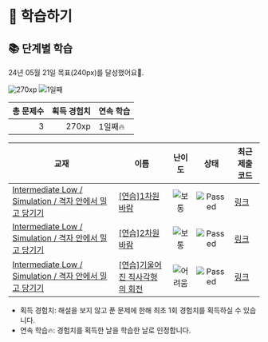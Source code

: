 # 📖 학습하기

## 📚 단계별 학습
24년 05월 21일 목표(240px)를 달성했어요🥳.

![270xp](https://img.shields.io/badge/EXP-270xp-%235cb85c.svg?for-the-badge)
![1일째](https://img.shields.io/badge/연속학습-1일째-%23E34F26.svg?for-the-badge)

|총 문제수|획득 경험치|연속 학습|
|---:|---:|---|
3|270xp|1일째🔥|

|교재|이름|난이도|상태|최근 제출 코드|
|---|---|:---:|:---:|---|
|[Intermediate Low / Simulation / 격자 안에서 밀고 당기기](https://www.codetree.ai/missions?missionId=2)|[[연습]1차원 바람](https://www.codetree.ai/missions/2/problems/The-1D-wind-blows)|![보통][medium]|![Passed][passed]|[링크](https://github.com/luciancah/codetree-TILs/blob/main/240521/1%EC%B0%A8%EC%9B%90%20%EB%B0%94%EB%9E%8C/The-1D-wind-blows.py)|
|[Intermediate Low / Simulation / 격자 안에서 밀고 당기기](https://www.codetree.ai/missions?missionId=2)|[[연습]2차원 바람](https://www.codetree.ai/missions/2/problems/The-2D-wind-blows)|![보통][medium]|![Passed][passed]|[링크](https://github.com/luciancah/codetree-TILs/blob/main/240521/2%EC%B0%A8%EC%9B%90%20%EB%B0%94%EB%9E%8C/The-2D-wind-blows.py)|
|[Intermediate Low / Simulation / 격자 안에서 밀고 당기기](https://www.codetree.ai/missions?missionId=2)|[[연습]기울어진 직사각형의 회전](https://www.codetree.ai/missions/2/problems/rotate-slanted-rectangle)|![어려움][hard]|![Passed][passed]|[링크](https://github.com/luciancah/codetree-TILs/blob/main/240521/%EA%B8%B0%EC%9A%B8%EC%96%B4%EC%A7%84%20%EC%A7%81%EC%82%AC%EA%B0%81%ED%98%95%EC%9D%98%20%ED%9A%8C%EC%A0%84/rotate-slanted-rectangle.py)|


* 획득 경험치: 해설을 보지 않고 푼 문제에 한해 최초 1회 경험치를 획득하실 수 있습니다.
* 연속 학습🔥: 경험치를 획득한 날을 학습한 날로 인정합니다.










[b5]: https://img.shields.io/badge/Bronze_5-%235D3E31.svg
[b4]: https://img.shields.io/badge/Bronze_4-%235D3E31.svg
[b3]: https://img.shields.io/badge/Bronze_3-%235D3E31.svg
[b2]: https://img.shields.io/badge/Bronze_2-%235D3E31.svg
[b1]: https://img.shields.io/badge/Bronze_1-%235D3E31.svg
[s5]: https://img.shields.io/badge/Silver_5-%23394960.svg
[s4]: https://img.shields.io/badge/Silver_4-%23394960.svg
[s3]: https://img.shields.io/badge/Silver_3-%23394960.svg
[s2]: https://img.shields.io/badge/Silver_2-%23394960.svg
[s1]: https://img.shields.io/badge/Silver_1-%23394960.svg
[g5]: https://img.shields.io/badge/Gold_5-%23FFC433.svg
[g4]: https://img.shields.io/badge/Gold_4-%23FFC433.svg
[g3]: https://img.shields.io/badge/Gold_3-%23FFC433.svg
[g2]: https://img.shields.io/badge/Gold_2-%23FFC433.svg
[g1]: https://img.shields.io/badge/Gold_1-%23FFC433.svg
[p5]: https://img.shields.io/badge/Platinum_5-%2376DDD8.svg
[p4]: https://img.shields.io/badge/Platinum_4-%2376DDD8.svg
[p3]: https://img.shields.io/badge/Platinum_3-%2376DDD8.svg
[p2]: https://img.shields.io/badge/Platinum_2-%2376DDD8.svg
[p1]: https://img.shields.io/badge/Platinum_1-%2376DDD8.svg
[passed]: https://img.shields.io/badge/Passed-%23009D27.svg
[failed]: https://img.shields.io/badge/Failed-%23D24D57.svg
[easy]: https://img.shields.io/badge/쉬움-%235cb85c.svg?for-the-badge
[medium]: https://img.shields.io/badge/보통-%23FFC433.svg?for-the-badge
[hard]: https://img.shields.io/badge/어려움-%23D24D57.svg?for-the-badge